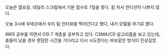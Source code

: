 오늘은 월요일. 데일리 스크럼에서 기분 점수로 7점을 줬다. 
잘 자서 컨디션이 나쁘지 않다.

오늘 3시에 우테코에서 우리 팀 인터뷰를 찍어간다고 했다, 내가 모델을 하기로 했다.

AWS 공부를 하면서 OSI 7 계층을 공부하고 있다.
CSMA/CD 알고리즘을 보고 있는데, 충돌이 났을 경우 랜덤한 시간을 기다리고 다시 시도한다는 바보같은 방식이 인상깊었다.